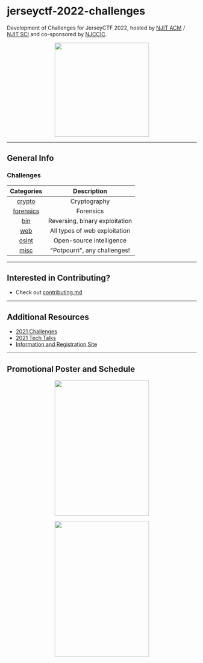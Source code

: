 # jerseyctf-2022-challenges

Development of Challenges for JerseyCTF 2022, hosted by [NJIT ACM](https://njit.acm.org) / [NJIT SCI](https://sci.njit.edu) and co-sponsored by [NJCCIC](https://www.cyber.nj.gov).

<p align="center"><img src="https://user-images.githubusercontent.com/65144990/154726240-d1eb5f91-ab14-486b-a316-4a3cd08a6ae8.png" width="250" height="250"/></>
 
---

## General Info

### Challenges
| Categories | Description
| :----:     | :-----:
| [crypto](crypto) | Cryptography
| [forensics](forensics) | Forensics
| [bin](bin) | Reversing, binary exploitation 
| [web](web) | All types of web exploitation 
| [osint](osint) | Open-source intelligence
| [misc](misc) | "Potpourri", any challenges! 

---

## Interested in Contributing?
* Check out [contributing.md](.github/contributing.md)

---

## Additional Resources
* [2021 Challenges](https://github.com/njitacm/jerseyctf-2021-challenges)
* [2021 Tech Talks](https://www.youtube.com/playlist?list=PLrcTWWy-esnDYt1niwIETam5s-nljoeD9)
* [Information and Registration Site](https://jerseyctf.com)

---

## Promotional Poster and Schedule
  
<p align="center"><img src="https://user-images.githubusercontent.com/65144990/161452958-77bba8b5-1ffb-41bc-9301-8542df2e5595.png" width="250" height="360"/></>
<p align="center"><img src="https://user-images.githubusercontent.com/65144990/162101427-473eaa40-0e57-45f7-bfcd-a1fb9c6ef870.png" width="250" height="360"/></>
 
 
